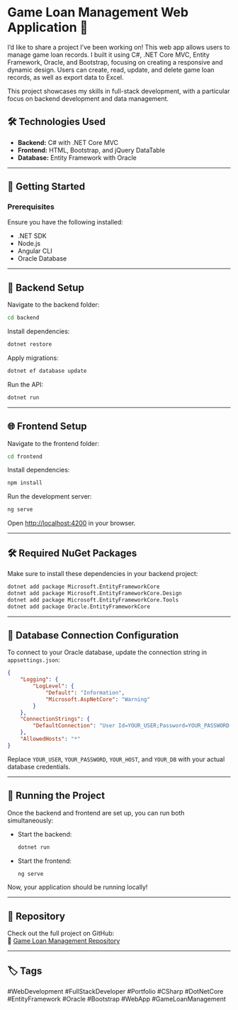# Game Loan Management Web Application 🚀

I’d like to share a project I’ve been working on! This web app allows users to manage game loan records. I built it using C#, .NET Core MVC, Entity Framework, Oracle, and Bootstrap, focusing on creating a responsive and dynamic design. Users can create, read, update, and delete game loan records, as well as export data to Excel.

This project showcases my skills in full-stack development, with a particular focus on backend development and data management.

## 🛠 Technologies Used
- **Backend:** C# with .NET Core MVC  
- **Frontend:** HTML, Bootstrap, and jQuery DataTable  
- **Database:** Entity Framework with Oracle  

---

## 🚀 Getting Started

### Prerequisites

Ensure you have the following installed:

- .NET SDK  
- Node.js  
- Angular CLI  
- Oracle Database  

---

## 🔧 Backend Setup

Navigate to the backend folder:
```sh
cd backend
```
Install dependencies:
```sh
dotnet restore
```
Apply migrations:
```sh
dotnet ef database update
```
Run the API:
```sh
dotnet run
```

---

## 🌐 Frontend Setup

Navigate to the frontend folder:
```sh
cd frontend
```
Install dependencies:
```sh
npm install
```
Run the development server:
```sh
ng serve
```
Open [http://localhost:4200](http://localhost:4200) in your browser.

---

## 🛠 Required NuGet Packages
Make sure to install these dependencies in your backend project:

```sh
dotnet add package Microsoft.EntityFrameworkCore
dotnet add package Microsoft.EntityFrameworkCore.Design
dotnet add package Microsoft.EntityFrameworkCore.Tools
dotnet add package Oracle.EntityFrameworkCore
```

---

## 🔗 Database Connection Configuration

To connect to your Oracle database, update the connection string in `appsettings.json`:

```json
{
    "Logging": {
        "LogLevel": {
            "Default": "Information",
            "Microsoft.AspNetCore": "Warning"
        }
    },
    "ConnectionStrings": {
        "DefaultConnection": "User Id=YOUR_USER;Password=YOUR_PASSWORD;Data Source=YOUR_HOST:1521/YOUR_DB"
    },
    "AllowedHosts": "*"
}
```
Replace `YOUR_USER`, `YOUR_PASSWORD`, `YOUR_HOST`, and `YOUR_DB` with your actual database credentials.

---

## 🚀 Running the Project

Once the backend and frontend are set up, you can run both simultaneously:

- Start the backend:  
  ```sh
  dotnet run
  ```
- Start the frontend:  
  ```sh
  ng serve
  ```
Now, your application should be running locally!

---

## 📂 Repository

Check out the full project on GitHub:  
🔗 [Game Loan Management Repository](https://github.com/brunomacedo1203/Game-Loan-Management)

---

## 🏷️ Tags
#WebDevelopment #FullStackDeveloper #Portfolio #CSharp #DotNetCore #EntityFramework #Oracle #Bootstrap #WebApp #GameLoanManagement
